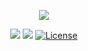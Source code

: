 <div align="center">

[![](https://pic.azlinux.fr/v1/93622/raw.webp)](https://azlinux.fr/)

[![](https://img.shields.io/website.svg?down_color=red&down_message=down&up_color=green&up_message=up&url=https://azlinux.fr&style=for-the-badge)](https://azlinux.fr/)
[![](https://img.shields.io/discord/935805859840290876?color=5865F2&label=discord&style=for-the-badge)](https://discord.com/invite/aThsHpfa7J)
[![License](https://img.shields.io/github/license/baptiste313/azlinux?style=for-the-badge)](https://unlicense.org/)

</div>
